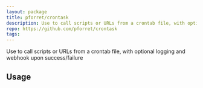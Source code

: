 ```yaml
---
layout: package
title: pforret/crontask
description: Use to call scripts or URLs from a crontab file, with optional logging and webhook upon success/failure
repo: https://github.com/pforret/crontask
tags:
---
```

 
Use to call scripts or URLs from a crontab file, with optional logging and webhook upon success/failure
 
## Usage
 
